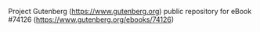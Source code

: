 Project Gutenberg (https://www.gutenberg.org) public repository for
eBook #74126 (https://www.gutenberg.org/ebooks/74126)
